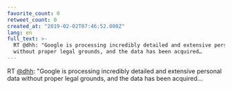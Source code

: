 ```yaml
---
favorite_count: 0
retweet_count: 0
created_at: "2019-02-02T07:46:52.000Z"
lang: en
full_text: >-
  RT @dhh: "Google is processing incredibly detailed and extensive personal data
  without proper legal grounds, and the data has been acquired…
---
```


RT [@dhh](https://twitter.com/dhh): "Google is processing incredibly detailed
and extensive personal data without proper legal grounds, and the data has been
acquired…
